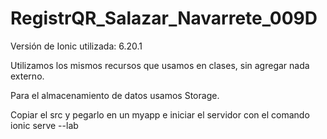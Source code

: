 # RegistrQR_Salazar_Navarrete_009D


Versión de Ionic utilizada: 6.20.1

Utilizamos los mismos recursos que usamos en clases, sin agregar nada externo.

Para el almacenamiento de datos usamos Storage.

Copiar el src y pegarlo en un myapp e iniciar el servidor con el comando ionic serve --lab


